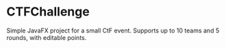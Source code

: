 # CTFChallenge

Simple JavaFX project for a small CtF event. Supports up to 10 teams and 5 rounds, with editable points.
